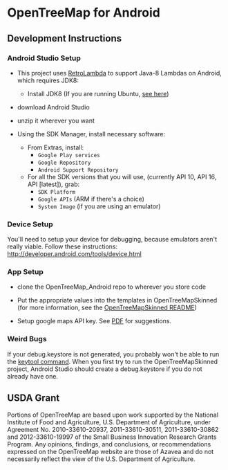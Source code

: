 OpenTreeMap for Android
=======================

Development Instructions
------------------------

### Android Studio Setup

* This project uses [RetroLambda](https://github.com/evant/gradle-retrolambda) to support Java-8 Lambdas on Android, which requires JDK8:
  * Install JDK8 (If you are running Ubuntu, [see here](http://www.webupd8.org/2012/09/install-oracle-java-8-in-ubuntu-via-ppa.html))

* download Android Studio

* unzip it wherever you want

* Using the SDK Manager, install necessary software:
  * From Extras, install:
    * `Google Play services`
    * `Google Repository`
    * `Android Support Repository`
  * For all the SDK versions that you will use, (currently API 10, API 16, API [latest]), grab:
    * `SDK Platform`
    * `Google APIs` (ARM if there's a choice)
    * `System Image` (if you are using an emulator)

### Device Setup

You'll need to setup your device for debugging, because emulators aren't really viable.
Follow these instructions:
http://developer.android.com/tools/device.html

### App Setup

* clone the OpenTreeMap_Android repo to wherever you store code

* Put the appropriate values into the templates in OpenTreeMapSkinned (for more information, see the [OpenTreeMapSkinned README](OpenTreeMapSkinned/README.md))

* Setup google maps API key. See [PDF](https://github.com/OpenTreeMap/OpenTreeMap-Android/blob/9b67bd669825ac0d87f7799d5ad79695f08c95a7/howto.pdf) for suggestions.

### Weird Bugs

If your debug.keystore is not generated, you probably won't be able to run the [keytool command](https://developers.google.com/maps/documentation/android/start#obtain_a_google_maps_api_key). When you first try to run the OpenTreeMapSkinned project, Android Studio should create a debug.keystore if you do not already have one.

USDA Grant
---------------
Portions of OpenTreeMap are based upon work supported by the National Institute of Food and Agriculture, U.S. Department of Agriculture, under Agreement No. 2010-33610-20937, 2011-33610-30511, 2011-33610-30862 and 2012-33610-19997 of the Small Business Innovation Research Grants Program. Any opinions, findings, and conclusions, or recommendations expressed on the OpenTreeMap website are those of Azavea and do not necessarily reflect the view of the U.S. Department of Agriculture.
